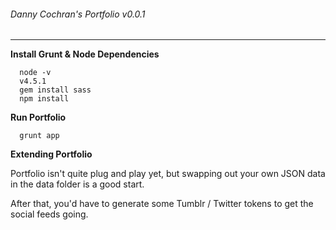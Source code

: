 ###### Danny Cochran's  Portfolio v0.0.1
----

**Install Grunt & Node Dependencies**

```
  node -v
  v4.5.1
  gem install sass
  npm install
```

**Run Portfolio**

```
  grunt app
```

**Extending Portfolio**

Portfolio isn't quite plug and play yet, but swapping out your own JSON data in the data folder is a good start.

After that, you'd have to generate some Tumblr / Twitter tokens to get the social feeds going.